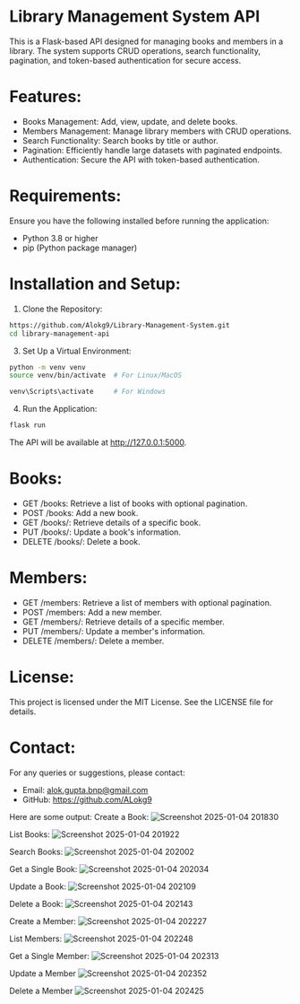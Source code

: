 # Library Management System API

 This is a Flask-based API designed for managing books and members in a library.
 The system supports CRUD operations, search functionality, pagination, and token-based authentication for secure access.

# Features:
 - Books Management: Add, view, update, and delete books.
 - Members Management: Manage library members with CRUD operations.
 - Search Functionality: Search books by title or author.
 - Pagination: Efficiently handle large datasets with paginated endpoints.
 - Authentication: Secure the API with token-based authentication.

# Requirements:
 Ensure you have the following installed before running the application:
 - Python 3.8 or higher
 - pip (Python package manager)

# Installation and Setup:

1. Clone the Repository:
 ```bash
https://github.com/Alokg9/Library-Management-System.git 
cd library-management-api
```
3. Set Up a Virtual Environment:
 ```bash
python -m venv venv
source venv/bin/activate  # For Linux/MacOS

venv\Scripts\activate     # For Windows
```
4. Run the Application:
 ```bash
flask run
```
The API will be available at http://127.0.0.1:5000.

# Books:
 - GET /books: Retrieve a list of books with optional pagination.
 - POST /books: Add a new book.
 - GET /books/<id>: Retrieve details of a specific book.
 - PUT /books/<id>: Update a book's information.
 - DELETE /books/<id>: Delete a book.

# Members:
 - GET /members: Retrieve a list of members with optional pagination.
 - POST /members: Add a new member.
 - GET /members/<id>: Retrieve details of a specific member.
 - PUT /members/<id>: Update a member's information.
 - DELETE /members/<id>: Delete a member.

# License:
 This project is licensed under the MIT License. See the LICENSE file for details.

# Contact:
 For any queries or suggestions, please contact:
 - Email: alok.gupta.bnp@gmail.com
 - GitHub: https://github.com/ALokg9

Here are some output:
Create a Book:
![Screenshot 2025-01-04 201830](https://github.com/user-attachments/assets/c59d046c-4c23-4c9c-b681-95a8c5a4b963)

List Books:
![Screenshot 2025-01-04 201922](https://github.com/user-attachments/assets/2ed1a89d-c3a3-4264-9704-877267b7a9e4)

Search Books:
![Screenshot 2025-01-04 202002](https://github.com/user-attachments/assets/a273b1a1-c262-44b3-ade1-f9eabf886970)

Get a Single Book:
![Screenshot 2025-01-04 202034](https://github.com/user-attachments/assets/48f5e6c7-79f4-4bad-964f-afe88b690532)

Update a Book:
![Screenshot 2025-01-04 202109](https://github.com/user-attachments/assets/2a797a57-d6b2-434c-85da-b68b2a01b95e)

Delete a Book:
![Screenshot 2025-01-04 202143](https://github.com/user-attachments/assets/5aa40a8a-c1d1-4321-84bd-8ad0dc4f89f0)

Create a Member:
![Screenshot 2025-01-04 202227](https://github.com/user-attachments/assets/b2d08b5e-eb76-4511-a658-5b8706dedd94)

List Members:
![Screenshot 2025-01-04 202248](https://github.com/user-attachments/assets/62d0b03b-930c-4b19-b82c-9f31b1afaeb5)

Get a Single Member:
![Screenshot 2025-01-04 202313](https://github.com/user-attachments/assets/6423fdfb-79b6-4335-91d6-5b04dd8f5078)

Update a Member
![Screenshot 2025-01-04 202352](https://github.com/user-attachments/assets/92811d35-48d1-4620-aa4c-c570e3c60547)

Delete a Member
![Screenshot 2025-01-04 202425](https://github.com/user-attachments/assets/2f2ccbd2-54c9-4830-917b-74cf198ee99f)
